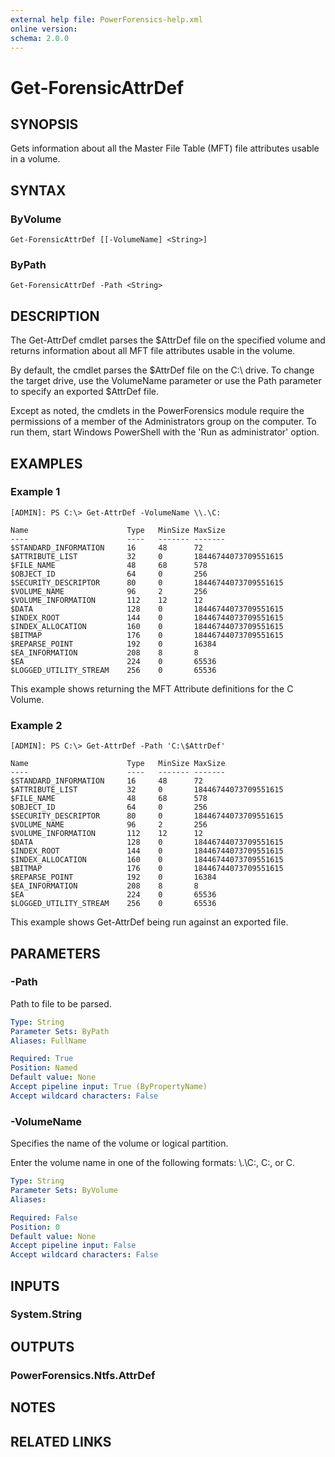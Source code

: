 ```yaml
---
external help file: PowerForensics-help.xml
online version: 
schema: 2.0.0
---
```


# Get-ForensicAttrDef

## SYNOPSIS
Gets information about all the Master File Table (MFT) file attributes usable in a volume.

## SYNTAX

### ByVolume
```
Get-ForensicAttrDef [[-VolumeName] <String>]
```

### ByPath
```
Get-ForensicAttrDef -Path <String>
```

## DESCRIPTION
The Get-AttrDef cmdlet parses the $AttrDef file on the specified volume and returns information about all MFT file
attributes usable in the volume.

By default, the cmdlet parses the $AttrDef file on the C:\ drive. To change the target drive, use the VolumeName parameter or use the Path parameter to specify an exported $AttrDef file.

Except as noted, the cmdlets in the PowerForensics module require the permissions of a member of the Administrators group on the computer. To run them, start Windows PowerShell with the 'Run as administrator' option.

## EXAMPLES

### Example 1
```
[ADMIN]: PS C:\> Get-AttrDef -VolumeName \\.\C:

Name                      Type   MinSize MaxSize
----                      ----   ------- -------
$STANDARD_INFORMATION     16     48      72
$ATTRIBUTE_LIST           32     0       18446744073709551615
$FILE_NAME                48     68      578
$OBJECT_ID                64     0       256
$SECURITY_DESCRIPTOR      80     0       18446744073709551615
$VOLUME_NAME              96     2       256
$VOLUME_INFORMATION       112    12      12
$DATA                     128    0       18446744073709551615
$INDEX_ROOT               144    0       18446744073709551615
$INDEX_ALLOCATION         160    0       18446744073709551615
$BITMAP                   176    0       18446744073709551615
$REPARSE_POINT            192    0       16384
$EA_INFORMATION           208    8       8
$EA                       224    0       65536
$LOGGED_UTILITY_STREAM    256    0       65536
```

This example shows returning the MFT Attribute definitions for the C Volume.

### Example 2
```
[ADMIN]: PS C:\> Get-AttrDef -Path 'C:\$AttrDef'

Name                      Type   MinSize MaxSize
----                      ----   ------- -------
$STANDARD_INFORMATION     16     48      72
$ATTRIBUTE_LIST           32     0       18446744073709551615
$FILE_NAME                48     68      578
$OBJECT_ID                64     0       256
$SECURITY_DESCRIPTOR      80     0       18446744073709551615
$VOLUME_NAME              96     2       256
$VOLUME_INFORMATION       112    12      12
$DATA                     128    0       18446744073709551615
$INDEX_ROOT               144    0       18446744073709551615
$INDEX_ALLOCATION         160    0       18446744073709551615
$BITMAP                   176    0       18446744073709551615
$REPARSE_POINT            192    0       16384
$EA_INFORMATION           208    8       8
$EA                       224    0       65536
$LOGGED_UTILITY_STREAM    256    0       65536
```

This example shows Get-AttrDef being run against an exported file.

## PARAMETERS

### -Path
Path to file to be parsed.

```yaml
Type: String
Parameter Sets: ByPath
Aliases: FullName

Required: True
Position: Named
Default value: None
Accept pipeline input: True (ByPropertyName)
Accept wildcard characters: False
```

### -VolumeName
Specifies the name of the volume or logical partition.

Enter the volume name in one of the following formats: \\.\C:, C:, or C.

```yaml
Type: String
Parameter Sets: ByVolume
Aliases: 

Required: False
Position: 0
Default value: None
Accept pipeline input: False
Accept wildcard characters: False
```

## INPUTS

### System.String


## OUTPUTS

### PowerForensics.Ntfs.AttrDef

## NOTES

## RELATED LINKS

